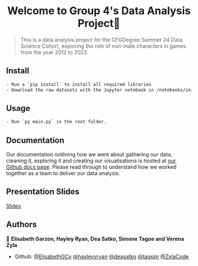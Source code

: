 <h1 align="center">Welcome to Group 4's Data Analysis Project👋</h1>
</p>

> This is a data analysis project for the CFGDegree Summer 24 Data Science Cohort, exploring the role of non-male characters in games from the year 2012 to 2022.

## Install

```sh
- Run a `pip install` to install all required libraries
- Download the raw datasets with the Jupyter notebook in /notebooks/initialise.ipynb
```

## Usage

```sh
- Run `py main.py` in the root folder.
```

## Documentation
Our documentation outlining how we went about gathering our data, cleaning it, exploring it and creating our visualisations is hosted at [our Github docs page](https://hayleyyryan.github.io/CFG_Degree_Project_Group_4/). Please read through to understand how we worked together as a team to deliver our data analysis.

## Presentation Slides

[Slides](https://docs.google.com/presentation/d/19QCMBuJqgwTHNXKm1YYXYlIl8coi1IVbLx8YZBPA7iM/edit#slide=id.g251d23597c_1_1)

## Authors

👤 **Elisabeth Garzon, Hayley Ryan, Dea Satko, Simone Tagoe and Verena Zyla**

* Github: [@ElisabethGCy](https://github.com/ElisabethGCy)
[@hayleyyryan](https://github.com/hayleyyryan)
[@deasatko](https://github.com/deasatko)
[@tagsim](https://github.com/tagsim)
[@ZylaCode](https://github.com/ZylaCode)
